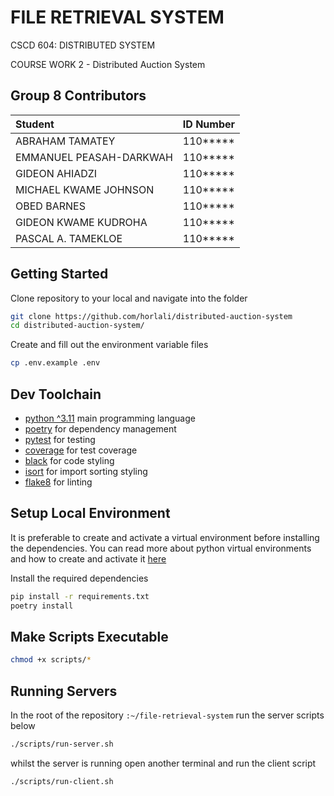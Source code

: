 # FILE RETRIEVAL SYSTEM

CSCD 604: DISTRIBUTED SYSTEM

COURSE WORK 2  - Distributed Auction System

## Group 8 Contributors

| Student                 | ID Number                 |
| :---------------------- | :------------------------ |
| ABRAHAM TAMATEY         | 110*****                  |
| EMMANUEL PEASAH-DARKWAH | 110*****                  |
| GIDEON AHIADZI          | 110*****                  |
| MICHAEL KWAME JOHNSON   | 110*****                  |
| OBED BARNES             | 110*****                  |
| GIDEON KWAME KUDROHA    | 110*****                  |
| PASCAL A. TAMEKLOE      | 110*****                  |

## Getting Started

Clone repository to your local and navigate into the folder

```bash
git clone https://github.com/horlali/distributed-auction-system
cd distributed-auction-system/
```

Create  and fill out the environment variable files

```bash
cp .env.example .env
```

## Dev Toolchain

- [python ^3.11](https://www.python.org/) main programming language
- [poetry](https://python-poetry.org/) for dependency management
- [pytest](https://docs.pytest.org/en/stable/) for testing
- [coverage](https://coverage.readthedocs.io/en/coverage-5.5/) for test coverage
- [black](https://github.com/psf/black) for code styling
- [isort](https://pycqa.github.io/isort/) for import sorting styling
- [flake8](https://flake8.pycqa.org/en/latest/) for linting

## Setup Local Environment

It is preferable to create and activate a virtual environment before installing the dependencies. You can read more about python virtual environments and how to create and activate it [here](https://realpython.com/python-virtual-environments-a-primer/)

Install the required dependencies

```bash
pip install -r requirements.txt
poetry install
```

## Make Scripts Executable

```bash
chmod +x scripts/*
```

## Running Servers

In the root of the repository `:~/file-retrieval-system` run the server scripts below

```bash
./scripts/run-server.sh
```

whilst the server is running open another terminal and run the client script

```bash
./scripts/run-client.sh
```
